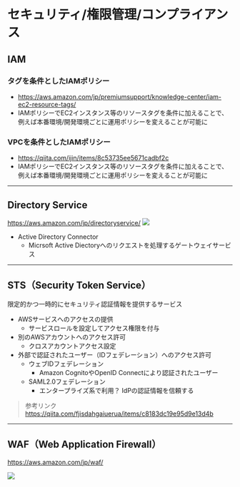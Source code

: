# セキュリティ/権限管理/コンプライアンス

## IAM
### タグを条件としたIAMポリシー
* https://aws.amazon.com/jp/premiumsupport/knowledge-center/iam-ec2-resource-tags/
* IAMポリシーでEC2インスタンス等のリソースタグを条件に加えることで、例えば本番環境/開発環境ごとに運用ポリシーを変えることが可能に

### VPCを条件としたIAMポリシー
* https://qiita.com/ijin/items/8c53735ee5671cadbf2c
* IAMポリシーでEC2インスタンス等のリソースタグを条件に加えることで、例えば本番環境/開発環境ごとに運用ポリシーを変えることが可能に

---
## Directory Service
https://aws.amazon.com/jp/directoryservice/
![](https://d1.awsstatic.com/Products/product-name/diagrams/directory_service_howitworks.80bfccbf2f5d1d63558ec3c086aff247147258f1.png)

* Active Directory Connector
  * Micrsoft Active Diectoryへのリクエストを処理するゲートウェイサービス



---
## STS（Security Token Service）
限定的かつ一時的にセキュリティ認証情報を提供するサービス

* AWSサービスへのアクセスの提供
  * サービスロールを設定してアクセス権限を付与
* 別のAWSアカウントへのアクセス許可
  * クロスアカウントアクセス設定
* 外部で認証されたユーザー（IDフェデレーション）へのアクセス許可
  * ウェブIDフェデレーション
    * Amazon CognitoやOpenID Connectにより認証されたユーザー
  * SAML2.0フェデレーション
    * エンタープライズ系で利用？ IdPの認証情報を信頼する

> 参考リンク
> https://qiita.com/fjisdahgaiuerua/items/c8183dc19e95d9e13d4b

---
## WAF（Web Application Firewall）
https://aws.amazon.com/jp/waf/

![](https://d1.awsstatic.com/products/WAF/product-page-diagram_APIv2-AWS-WAF_How-it-Works-2x.1cafa052deabb5ca8500ce9565209f0f97725482.png)

